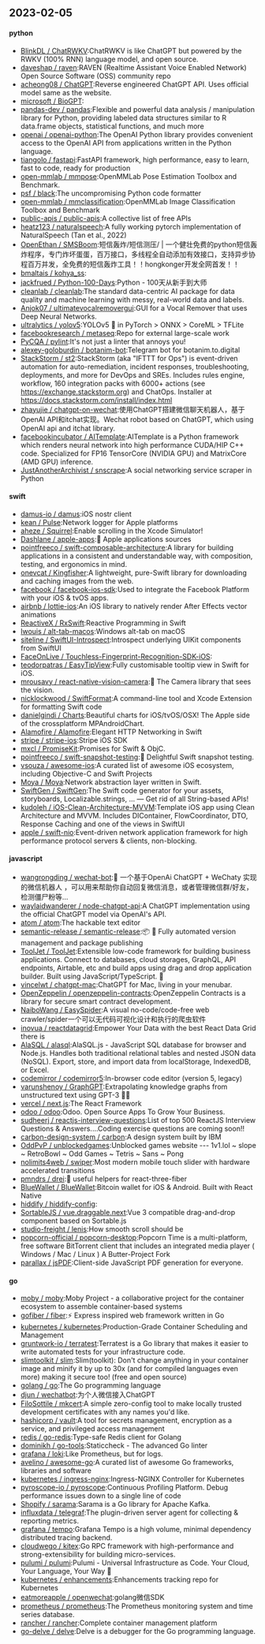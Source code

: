 ## 2023-02-05

#### python
* [BlinkDL / ChatRWKV](https://github.com/BlinkDL/ChatRWKV):ChatRWKV is like ChatGPT but powered by the RWKV (100% RNN) language model, and open source.
* [daveshap / raven](https://github.com/daveshap/raven):RAVEN (Realtime Assistant Voice Enabled Network) Open Source Software (OSS) community repo
* [acheong08 / ChatGPT](https://github.com/acheong08/ChatGPT):Reverse engineered ChatGPT API. Uses official model same as the website.
* [microsoft / BioGPT](https://github.com/microsoft/BioGPT):
* [pandas-dev / pandas](https://github.com/pandas-dev/pandas):Flexible and powerful data analysis / manipulation library for Python, providing labeled data structures similar to R data.frame objects, statistical functions, and much more
* [openai / openai-python](https://github.com/openai/openai-python):The OpenAI Python library provides convenient access to the OpenAI API from applications written in the Python language.
* [tiangolo / fastapi](https://github.com/tiangolo/fastapi):FastAPI framework, high performance, easy to learn, fast to code, ready for production
* [open-mmlab / mmpose](https://github.com/open-mmlab/mmpose):OpenMMLab Pose Estimation Toolbox and Benchmark.
* [psf / black](https://github.com/psf/black):The uncompromising Python code formatter
* [open-mmlab / mmclassification](https://github.com/open-mmlab/mmclassification):OpenMMLab Image Classification Toolbox and Benchmark
* [public-apis / public-apis](https://github.com/public-apis/public-apis):A collective list of free APIs
* [heatz123 / naturalspeech](https://github.com/heatz123/naturalspeech):A fully working pytorch implementation of NaturalSpeech (Tan et al., 2022)
* [OpenEthan / SMSBoom](https://github.com/OpenEthan/SMSBoom):短信轰炸/短信测压/ | 一个健壮免费的python短信轰炸程序，专门炸坏蛋蛋，百万接口，多线程全自动添加有效接口，支持异步协程百万并发，全免费的短信轰炸工具！！hongkonger开发全网首发！！
* [bmaltais / kohya_ss](https://github.com/bmaltais/kohya_ss):
* [jackfrued / Python-100-Days](https://github.com/jackfrued/Python-100-Days):Python - 100天从新手到大师
* [cleanlab / cleanlab](https://github.com/cleanlab/cleanlab):The standard data-centric AI package for data quality and machine learning with messy, real-world data and labels.
* [Anjok07 / ultimatevocalremovergui](https://github.com/Anjok07/ultimatevocalremovergui):GUI for a Vocal Remover that uses Deep Neural Networks.
* [ultralytics / yolov5](https://github.com/ultralytics/yolov5):YOLOv5
🚀
in PyTorch > ONNX > CoreML > TFLite
* [facebookresearch / metaseq](https://github.com/facebookresearch/metaseq):Repo for external large-scale work
* [PyCQA / pylint](https://github.com/PyCQA/pylint):It's not just a linter that annoys you!
* [alexey-goloburdin / botanim-bot](https://github.com/alexey-goloburdin/botanim-bot):Telegram bot for botanim.to.digital
* [StackStorm / st2](https://github.com/StackStorm/st2):StackStorm (aka "IFTTT for Ops") is event-driven automation for auto-remediation, incident responses, troubleshooting, deployments, and more for DevOps and SREs. Includes rules engine, workflow, 160 integration packs with 6000+ actions (see https://exchange.stackstorm.org) and ChatOps. Installer at https://docs.stackstorm.com/install/index.html
* [zhayujie / chatgpt-on-wechat](https://github.com/zhayujie/chatgpt-on-wechat):使用ChatGPT搭建微信聊天机器人，基于OpenAI API和itchat实现。Wechat robot based on ChatGPT, which using OpenAI api and itchat library.
* [facebookincubator / AITemplate](https://github.com/facebookincubator/AITemplate):AITemplate is a Python framework which renders neural network into high performance CUDA/HIP C++ code. Specialized for FP16 TensorCore (NVIDIA GPU) and MatrixCore (AMD GPU) inference.
* [JustAnotherArchivist / snscrape](https://github.com/JustAnotherArchivist/snscrape):A social networking service scraper in Python

#### swift
* [damus-io / damus](https://github.com/damus-io/damus):iOS nostr client
* [kean / Pulse](https://github.com/kean/Pulse):Network logger for Apple platforms
* [aheze / Squirrel](https://github.com/aheze/Squirrel):Enable scrolling in the Xcode Simulator!
* [Dashlane / apple-apps](https://github.com/Dashlane/apple-apps):🍎
Apple applications sources
* [pointfreeco / swift-composable-architecture](https://github.com/pointfreeco/swift-composable-architecture):A library for building applications in a consistent and understandable way, with composition, testing, and ergonomics in mind.
* [onevcat / Kingfisher](https://github.com/onevcat/Kingfisher):A lightweight, pure-Swift library for downloading and caching images from the web.
* [facebook / facebook-ios-sdk](https://github.com/facebook/facebook-ios-sdk):Used to integrate the Facebook Platform with your iOS & tvOS apps.
* [airbnb / lottie-ios](https://github.com/airbnb/lottie-ios):An iOS library to natively render After Effects vector animations
* [ReactiveX / RxSwift](https://github.com/ReactiveX/RxSwift):Reactive Programming in Swift
* [lwouis / alt-tab-macos](https://github.com/lwouis/alt-tab-macos):Windows alt-tab on macOS
* [siteline / SwiftUI-Introspect](https://github.com/siteline/SwiftUI-Introspect):Introspect underlying UIKit components from SwiftUI
* [FaceOnLive / Touchless-Fingerprint-Recognition-SDK-iOS](https://github.com/FaceOnLive/Touchless-Fingerprint-Recognition-SDK-iOS):
* [teodorpatras / EasyTipView](https://github.com/teodorpatras/EasyTipView):Fully customisable tooltip view in Swift for iOS.
* [mrousavy / react-native-vision-camera](https://github.com/mrousavy/react-native-vision-camera):📸
The Camera library that sees the vision.
* [nicklockwood / SwiftFormat](https://github.com/nicklockwood/SwiftFormat):A command-line tool and Xcode Extension for formatting Swift code
* [danielgindi / Charts](https://github.com/danielgindi/Charts):Beautiful charts for iOS/tvOS/OSX! The Apple side of the crossplatform MPAndroidChart.
* [Alamofire / Alamofire](https://github.com/Alamofire/Alamofire):Elegant HTTP Networking in Swift
* [stripe / stripe-ios](https://github.com/stripe/stripe-ios):Stripe iOS SDK
* [mxcl / PromiseKit](https://github.com/mxcl/PromiseKit):Promises for Swift & ObjC.
* [pointfreeco / swift-snapshot-testing](https://github.com/pointfreeco/swift-snapshot-testing):📸
Delightful Swift snapshot testing.
* [vsouza / awesome-ios](https://github.com/vsouza/awesome-ios):A curated list of awesome iOS ecosystem, including Objective-C and Swift Projects
* [Moya / Moya](https://github.com/Moya/Moya):Network abstraction layer written in Swift.
* [SwiftGen / SwiftGen](https://github.com/SwiftGen/SwiftGen):The Swift code generator for your assets, storyboards, Localizable.strings, … — Get rid of all String-based APIs!
* [kudoleh / iOS-Clean-Architecture-MVVM](https://github.com/kudoleh/iOS-Clean-Architecture-MVVM):Template iOS app using Clean Architecture and MVVM. Includes DIContainer, FlowCoordinator, DTO, Response Caching and one of the views in SwiftUI
* [apple / swift-nio](https://github.com/apple/swift-nio):Event-driven network application framework for high performance protocol servers & clients, non-blocking.

#### javascript
* [wangrongding / wechat-bot](https://github.com/wangrongding/wechat-bot):🤖
一个基于OpenAi ChatGPT + WeChaty 实现的微信机器人 ，可以用来帮助你自动回复微信消息，或者管理微信群/好友，检测僵尸粉等...
* [waylaidwanderer / node-chatgpt-api](https://github.com/waylaidwanderer/node-chatgpt-api):A ChatGPT implementation using the official ChatGPT model via OpenAI's API.
* [atom / atom](https://github.com/atom/atom):The hackable text editor
* [semantic-release / semantic-release](https://github.com/semantic-release/semantic-release):📦
🚀
Fully automated version management and package publishing
* [ToolJet / ToolJet](https://github.com/ToolJet/ToolJet):Extensible low-code framework for building business applications. Connect to databases, cloud storages, GraphQL, API endpoints, Airtable, etc and build apps using drag and drop application builder. Built using JavaScript/TypeScript.
🚀
* [vincelwt / chatgpt-mac](https://github.com/vincelwt/chatgpt-mac):ChatGPT for Mac, living in your menubar.
* [OpenZeppelin / openzeppelin-contracts](https://github.com/OpenZeppelin/openzeppelin-contracts):OpenZeppelin Contracts is a library for secure smart contract development.
* [NaiboWang / EasySpider](https://github.com/NaiboWang/EasySpider):A visual no-code/code-free web crawler/spider一个可以无代码可视化设计和执行的爬虫软件
* [inovua / reactdatagrid](https://github.com/inovua/reactdatagrid):Empower Your Data with the best React Data Grid there is
* [AlaSQL / alasql](https://github.com/AlaSQL/alasql):AlaSQL.js - JavaScript SQL database for browser and Node.js. Handles both traditional relational tables and nested JSON data (NoSQL). Export, store, and import data from localStorage, IndexedDB, or Excel.
* [codemirror / codemirror5](https://github.com/codemirror/codemirror5):In-browser code editor (version 5, legacy)
* [varunshenoy / GraphGPT](https://github.com/varunshenoy/GraphGPT):Extrapolating knowledge graphs from unstructured text using GPT-3
🕵️‍♂️
* [vercel / next.js](https://github.com/vercel/next.js):The React Framework
* [odoo / odoo](https://github.com/odoo/odoo):Odoo. Open Source Apps To Grow Your Business.
* [sudheerj / reactjs-interview-questions](https://github.com/sudheerj/reactjs-interview-questions):List of top 500 ReactJS Interview Questions & Answers....Coding exercise questions are coming soon!!
* [carbon-design-system / carbon](https://github.com/carbon-design-system/carbon):A design system built by IBM
* [OddPvP / unblockedgames](https://github.com/OddPvP/unblockedgames):Unblocked games website --- 1v1.lol ~ slope ~ RetroBowl ~ Odd Games ~ Tetris ~ Sans ~ Pong
* [nolimits4web / swiper](https://github.com/nolimits4web/swiper):Most modern mobile touch slider with hardware accelerated transitions
* [pmndrs / drei](https://github.com/pmndrs/drei):🥉
useful helpers for react-three-fiber
* [BlueWallet / BlueWallet](https://github.com/BlueWallet/BlueWallet):Bitcoin wallet for iOS & Android. Built with React Native
* [hiddify / hiddify-config](https://github.com/hiddify/hiddify-config):
* [SortableJS / vue.draggable.next](https://github.com/SortableJS/vue.draggable.next):Vue 3 compatible drag-and-drop component based on Sortable.js
* [studio-freight / lenis](https://github.com/studio-freight/lenis):How smooth scroll should be
* [popcorn-official / popcorn-desktop](https://github.com/popcorn-official/popcorn-desktop):Popcorn Time is a multi-platform, free software BitTorrent client that includes an integrated media player ( Windows / Mac / Linux ) A Butter-Project Fork
* [parallax / jsPDF](https://github.com/parallax/jsPDF):Client-side JavaScript PDF generation for everyone.

#### go
* [moby / moby](https://github.com/moby/moby):Moby Project - a collaborative project for the container ecosystem to assemble container-based systems
* [gofiber / fiber](https://github.com/gofiber/fiber):⚡️
Express inspired web framework written in Go
* [kubernetes / kubernetes](https://github.com/kubernetes/kubernetes):Production-Grade Container Scheduling and Management
* [gruntwork-io / terratest](https://github.com/gruntwork-io/terratest):Terratest is a Go library that makes it easier to write automated tests for your infrastructure code.
* [slimtoolkit / slim](https://github.com/slimtoolkit/slim):Slim(toolkit): Don't change anything in your container image and minify it by up to 30x (and for compiled languages even more) making it secure too! (free and open source)
* [golang / go](https://github.com/golang/go):The Go programming language
* [djun / wechatbot](https://github.com/djun/wechatbot):为个人微信接入ChatGPT
* [FiloSottile / mkcert](https://github.com/FiloSottile/mkcert):A simple zero-config tool to make locally trusted development certificates with any names you'd like.
* [hashicorp / vault](https://github.com/hashicorp/vault):A tool for secrets management, encryption as a service, and privileged access management
* [redis / go-redis](https://github.com/redis/go-redis):Type-safe Redis client for Golang
* [dominikh / go-tools](https://github.com/dominikh/go-tools):Staticcheck - The advanced Go linter
* [grafana / loki](https://github.com/grafana/loki):Like Prometheus, but for logs.
* [avelino / awesome-go](https://github.com/avelino/awesome-go):A curated list of awesome Go frameworks, libraries and software
* [kubernetes / ingress-nginx](https://github.com/kubernetes/ingress-nginx):Ingress-NGINX Controller for Kubernetes
* [pyroscope-io / pyroscope](https://github.com/pyroscope-io/pyroscope):Continuous Profiling Platform. Debug performance issues down to a single line of code
* [Shopify / sarama](https://github.com/Shopify/sarama):Sarama is a Go library for Apache Kafka.
* [influxdata / telegraf](https://github.com/influxdata/telegraf):The plugin-driven server agent for collecting & reporting metrics.
* [grafana / tempo](https://github.com/grafana/tempo):Grafana Tempo is a high volume, minimal dependency distributed tracing backend.
* [cloudwego / kitex](https://github.com/cloudwego/kitex):Go RPC framework with high-performance and strong-extensibility for building micro-services.
* [pulumi / pulumi](https://github.com/pulumi/pulumi):Pulumi - Universal Infrastructure as Code. Your Cloud, Your Language, Your Way
🚀
* [kubernetes / enhancements](https://github.com/kubernetes/enhancements):Enhancements tracking repo for Kubernetes
* [eatmoreapple / openwechat](https://github.com/eatmoreapple/openwechat):golang微信SDK
* [prometheus / prometheus](https://github.com/prometheus/prometheus):The Prometheus monitoring system and time series database.
* [rancher / rancher](https://github.com/rancher/rancher):Complete container management platform
* [go-delve / delve](https://github.com/go-delve/delve):Delve is a debugger for the Go programming language.
